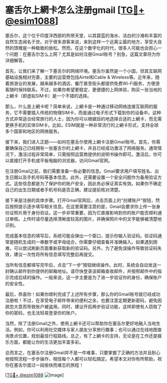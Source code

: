 # 塞舌尔上網卡怎么注册gmail [[TG💪+ @esim1088](https://t.me/s/esim1088)]

塞舌尔，这个位于印度洋西部的热带天堂，以其碧蓝的海水、洁白的沙滩和丰富的自然生态闻名于世。对于很多游客来说，来到这样一个远离尘嚣的地方，享受大自然的馈赠是一种极致的放松。然而，在这个数字化的时代，很多人可能也会担心一个问题：在塞舌尔怎么上网？尤其是如何注册Gmail账号？别急，这篇文章将为你详细解答。

首先，让我们来了解一下塞舌尔的网络环境。塞舌尔虽然是一个小国，但其互联网基础设施相对完善，主要的运营商包括Airtel和Cable & Wireless等。近年来，随着旅游业的发展，越来越多的酒店、餐厅甚至街头都提供免费Wi-Fi服务，方便游客随时保持联系。不过，如果你希望更稳定、更便捷的上网体验，购买一张当地的上網卡（即虚拟SIM卡）是一个不错的选择。

那么，什么是上網卡呢？简单来说，上網卡是一种通过移动网络连接互联网的服务，它不需要插入传统的物理SIM卡，而是通过电子形式下载到你的设备中。这种方式非常适合经常旅行的人士，因为你可以根据目的地选择合适的上網卡，而无需更换手机的实体SIM卡。比如，ESIM就是一种非常流行的上網卡形式，支持全球多个国家和地区的网络服务。

接下来，我们进入正题——如何在塞舌尔使用上網卡注册Gmail账号。首先，你需要确保自己已经拥有一张塞舌尔的上網卡，并且已经成功激活了网络服务。通常情况下，激活过程非常简单，只需按照运营商提供的说明书操作即可。激活后，你可以直接打开手机或平板电脑的浏览器，访问Gmail官网。

在注册Gmail之前，我们需要准备一些必要的信息。Gmail要求用户填写姓名、出生日期以及手机号码等基本信息。此外，还需要设置一个安全问题作为备用验证方式。这些信息都是为了保护你的账户安全，因此务必保证真实有效。如果你不确定自己的出生日期或者手机号码是否正确，建议提前核对清楚。

接下来是注册的具体步骤。打开Gmail官网后，点击页面上的“创建账户”按钮，然后按照提示逐步填写相关信息。在这里需要注意的是，Gmail会要求你上传一张身份证照片用于身份验证。这一步非常重要，因为它直接影响到你的账户能否顺利通过审核。上传时请尽量选择清晰度较高的图片，并确保照片中的文字能够被清楚地识别。

完成基本信息的填写后，系统可能会弹出一个窗口，提示你输入验证码。验证码通常是随机生成的一串数字或字母组合，你需要仔细查看并准确输入。如果遇到困难，可以尝试刷新页面重新获取新的验证码。另外，为了避免误操作导致验证码失效，建议一次性将所有信息填写完整后再提交。

当所有信息都填写完毕后，点击“下一步”按钮继续操作。此时，系统会自动发送一封确认邮件到你提供的邮箱地址。请尽快登录该邮箱查收邮件，并按照邮件中的指示完成后续的操作。一般来说，这一步主要是为了进一步验证你的身份，确保账户的安全性。

最后，恭喜你！如果你顺利完成了上述所有步骤，那么你的Gmail账号就已经成功注册啦！不过，在享受电子邮件带来的便利之余，也要注意定期更新密码，避免因疏忽大意而导致账户被盗用。同时，建议开启两步验证功能，这样即使有人窃取了你的密码，也无法轻易登录你的账户。

当然，除了注册Gmail之外，使用上網卡还可以帮助你在塞舌尔更好地融入当地生活。例如，你可以利用社交媒体与家人朋友分享旅行趣事；也可以通过在线地图查询景点位置，规划最佳行程路线。总之，有了上網卡的支持，无论是在工作还是娱乐方面，都能让你的生活更加丰富多彩。

总而言之，在塞舌尔注册Gmail并不是一件难事，只要掌握了正确的方法并且耐心地按照流程一步步操作，相信每个人都可以轻松搞定。希望本文对你有所帮助，祝你在塞舌尔度过一段愉快而难忘的旅程！

[[TG💪+ @esim1088](https://t.me/s/esim1088) ![Image](https://i.postimg.cc/4NQfJmqS/Snipaste-2025-05-13-00-14-12.png)]